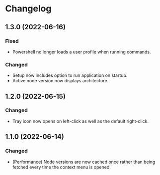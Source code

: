 # Changelog

## 1.3.0 (2022-06-16)

### Fixed

- Powershell no longer loads a user profile when running commands.

### Changed

- Setup now includes option to run application on startup.
- Active node version now displays architecture.

## 1.2.0 (2022-06-15)

### Changed

- Tray icon now opens on left-click as well as the default right-click.

## 1.1.0 (2022-06-14)

### Changed

- (Performance) Node versions are now cached once rather than being fetched every time the context menu is opened.